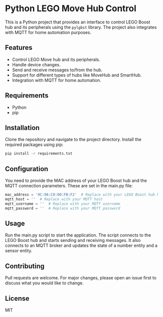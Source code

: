 # Python LEGO Move Hub Control

This is a Python project that provides an interface to control LEGO Boost hub and its peripherals using the `pylgbst` library. The project also integrates with MQTT for home automation purposes.

## Features

- Control LEGO Move hub and its peripherals.
- Handle device changes.
- Send and receive messages to/from the hub.
- Support for different types of hubs like MoveHub and SmartHub.
- Integration with MQTT for home automation.

## Requirements

- Python
- pip

## Installation

Clone the repository and navigate to the project directory. Install the required packages using pip:

```bash
pip install -r requirements.txt
```

## Configuration
You need to provide the MAC address of your LEGO Boost hub and the MQTT connection parameters. These are set in the main.py file:
```python
mac_address = '9C:9A:C0:00:FB:F2'  # Replace with your LEGO Boost hub MAC address
mqtt_host = ''  # Replace with your MQTT host
mqtt_username = ''  # Replace with your MQTT username
mqtt_password = ''  # Replace with your MQTT password
```

## Usage
Run the main.py script to start the application. The script connects to the LEGO Boost hub and starts sending and receiving messages. It also connects to an MQTT broker and updates the state of a number entity and a sensor entity.

## Contributing
Pull requests are welcome. For major changes, please open an issue first to discuss what you would like to change.  

## License
MIT
